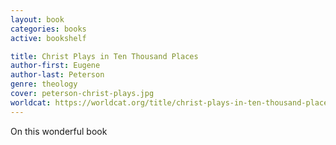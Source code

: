 ```yaml
---
layout: book
categories: books
active: bookshelf

title: Christ Plays in Ten Thousand Places
author-first: Eugene
author-last: Peterson
genre: theology
cover: peterson-christ-plays.jpg
worldcat: https://worldcat.org/title/christ-plays-in-ten-thousand-places-a-conversation-in-spiritual-theology/oclc/56598605
---
```


On this wonderful book